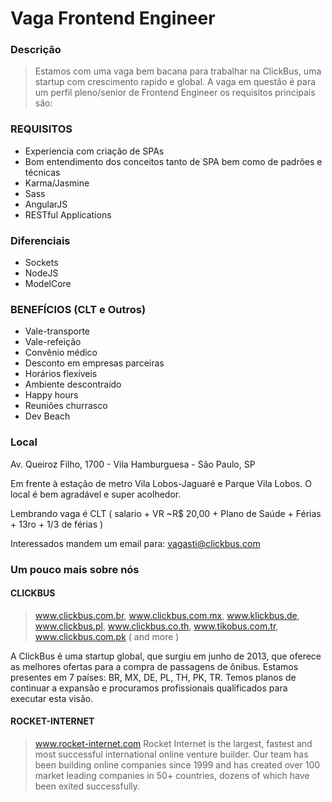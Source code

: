# Vaga Frontend Engineer

### Descrição

> Estamos com uma vaga bem bacana para trabalhar na ClickBus, uma startup com crescimento rapido e global.
> A vaga em questão é para um perfil pleno/senior de Frontend Engineer os requisitos principais são:

### REQUISITOS

- Experiencia com criação de SPAs
- Bom entendimento dos conceitos tanto de SPA bem como de padrões e técnicas
- Karma/Jasmine
- Sass
- AngularJS
- RESTful Applications


### Diferenciais
- Sockets
- NodeJS
- ModelCore


### BENEFÍCIOS (CLT e Outros)
- Vale-transporte
- Vale-refeição
- Convênio médico
- Desconto em empresas parceiras
- Horários flexíveis
- Ambiente descontraído
- Happy hours
- Reuniões churrasco
- Dev Beach

### Local

Av. Queiroz Filho, 1700 - Vila Hamburguesa - São Paulo, SP

Em frente à estação de metro Vila Lobos-Jaguaré e Parque Vila Lobos. O local é bem agradável e super acolhedor.

Lembrando vaga é CLT ( salario + VR ~R$ 20,00 + Plano de Saúde + Férias + 13ro + 1/3 de férias )

Interessados mandem um email para: vagasti@clickbus.com

### Um pouco mais sobre nós

#### CLICKBUS 
> www.clickbus.com.br, www.clickbus.com.mx, www.klickbus.de, www.clickbus.pl, www.clickbus.co.th, www.tikobus.com.tr, www.clickbus.com.pk ( and more )

A ClickBus é uma startup global, que surgiu em junho de 2013, que oferece as melhores ofertas para a compra de passagens de ônibus. Estamos presentes em 7 países: BR, MX, DE, PL, TH, PK, TR. Temos planos de continuar a expansão e procuramos profissionais qualificados para executar esta visão. 

#### ROCKET-INTERNET
> www.rocket-internet.com
Rocket Internet is the largest, fastest and most successful international online venture builder. Our team has been building online companies since 1999 and has created over 100 market leading companies in 50+ countries, dozens of which have been exited successfully.
